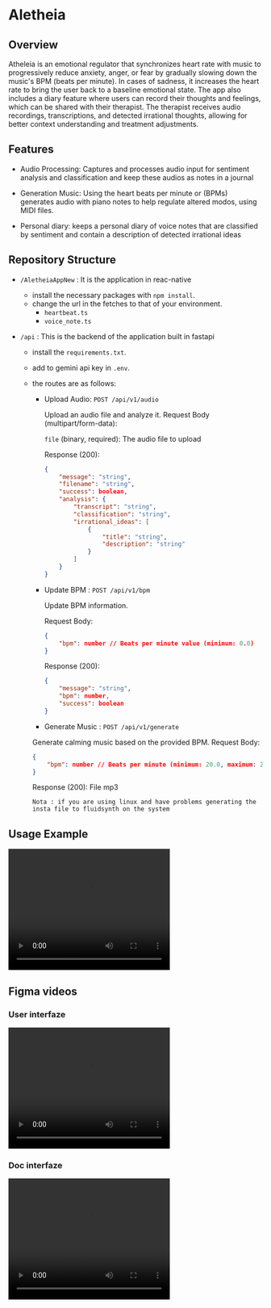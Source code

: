 # Aletheia

## Overview

Atheleia is an emotional regulator that synchronizes heart rate with music to progressively reduce anxiety, anger, or fear by gradually slowing down the music's BPM (beats per minute). In cases of sadness, it increases the heart rate to bring the user back to a baseline emotional state. The app also includes a diary feature where users can record their thoughts and feelings, which can be shared with their therapist. The therapist receives audio recordings, transcriptions, and detected irrational thoughts, allowing for better context understanding and treatment adjustments.  

## Features

* Audio Processing: Captures and processes audio input for sentiment analysis and classification and keep these audios as notes in a journal

* Generation Music: Using the heart beats per minute or (BPMs) generates audio with piano notes to help regulate altered modos, using MIDI files.

* Personal diary: keeps a personal diary of voice notes that are classified by sentiment and contain a description of detected irrational ideas

## Repository Structure

* `/AletheiaAppNew` : It is the application in reac-native  
    * install the necessary packages with `npm install`.
    * change the url in the fetches to that of your environment.
        * `heartbeat.ts`
        * `voice_note.ts`

* `/api` : This is the backend of the application built in fastapi
    * install the `requirements.txt`.
    * add to gemini api key in `.env`.
    * the routes are as follows:
        * Upload Audio: `POST /api/v1/audio`
            
            Upload an audio file and analyze it.
            Request Body (multipart/form-data):
            
            ``file`` (binary, required): The audio file to upload

            Response (200):

            ```json
            {
                "message": "string",
                "filename": "string",
                "success": boolean,
                "analysis": {
                    "transcript": "string",
                    "classification": "string",
                    "irrational_ideas": [
                        {
                            "title": "string",
                            "description": "string"
                        }
                    ]
                }
            }
            ```
        * Update BPM : `POST /api/v1/bpm`

            Update BPM information.

            Request Body:

            ```json
            {
                "bpm": number // Beats per minute value (minimum: 0.0)
            }
            ```

            Response (200):

            ```json
            {
                "message": "string",
                "bpm": number,
                "success": boolean
            }
            ```

        * Generate Music : `POST /api/v1/generate`

        Generate calming music based on the provided BPM.
        Request Body:

        ```json
        {
            "bpm": number // Beats per minute (minimum: 20.0, maximum: 200.0)
        }
        ```

        Response (200): File mp3 

        `Nota : if you are using linux and have problems generating the insta file to fluidsynth on the system`


## Usage Example

<video width="320" height="240" controls>
  <source src="/docs/Video_app.mp4" type="video/mp4">
  Tu navegador no soporta el elemento video.
</video>

## Figma videos

### User interfaze

<video width="320" height="240" controls>
  <source src="/docs/aletheia_user_figma.mp4" type="video/mp4">
  Tu navegador no soporta el elemento video.
</video>

### Doc interfaze

<video width="320" height="240" controls>
  <source src="/docs/aletheia_doc_figma.mp4" type="video/mp4">
  Tu navegador no soporta el elemento video.
</video>

